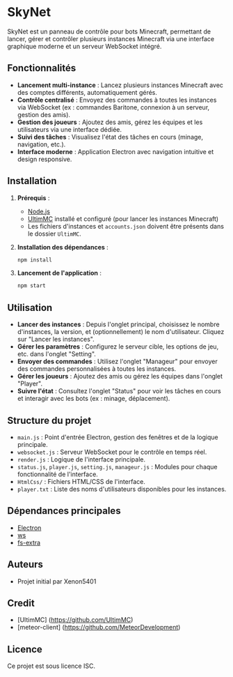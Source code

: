 # SkyNet

SkyNet est un panneau de contrôle pour bots Minecraft, permettant de lancer, gérer et contrôler plusieurs instances Minecraft via une interface graphique moderne et un serveur WebSocket intégré.

## Fonctionnalités

- **Lancement multi-instance** : Lancez plusieurs instances Minecraft avec des comptes différents, automatiquement gérés.
- **Contrôle centralisé** : Envoyez des commandes à toutes les instances via WebSocket (ex : commandes Baritone, connexion à un serveur, gestion des amis).
- **Gestion des joueurs** : Ajoutez des amis, gérez les équipes et les utilisateurs via une interface dédiée.
- **Suivi des tâches** : Visualisez l'état des tâches en cours (minage, navigation, etc.).
- **Interface moderne** : Application Electron avec navigation intuitive et design responsive.

## Installation

1. **Prérequis** :
   - [Node.js](https://nodejs.org/)
   - [UltimMC](https://github.com/UltimMC/Launcher) installé et configuré (pour lancer les instances Minecraft)
   - Les fichiers d'instances et `accounts.json` doivent être présents dans le dossier `UltimMC`.

2. **Installation des dépendances** :
   ```bash
   npm install
   ```

3. **Lancement de l'application** :
   ```bash
   npm start
   ```

## Utilisation

- **Lancer des instances** : Depuis l'onglet principal, choisissez le nombre d'instances, la version, et (optionnellement) le nom d'utilisateur. Cliquez sur "Lancer les instances".
- **Gérer les paramètres** : Configurez le serveur cible, les options de jeu, etc. dans l'onglet "Setting".
- **Envoyer des commandes** : Utilisez l'onglet "Manageur" pour envoyer des commandes personnalisées à toutes les instances.
- **Gérer les joueurs** : Ajoutez des amis ou gérez les équipes dans l'onglet "Player".
- **Suivre l'état** : Consultez l'onglet "Status" pour voir les tâches en cours et interagir avec les bots (ex : minage, déplacement).

## Structure du projet

- `main.js` : Point d'entrée Electron, gestion des fenêtres et de la logique principale.
- `websocket.js` : Serveur WebSocket pour le contrôle en temps réel.
- `render.js` : Logique de l'interface principale.
- `status.js`, `player.js`, `setting.js`, `manageur.js` : Modules pour chaque fonctionnalité de l'interface.
- `HtmlCss/` : Fichiers HTML/CSS de l'interface.
- `player.txt` : Liste des noms d'utilisateurs disponibles pour les instances.

## Dépendances principales

- [Electron](https://www.electronjs.org/)
- [ws](https://www.npmjs.com/package/ws)
- [fs-extra](https://www.npmjs.com/package/fs-extra)

## Auteurs

- Projet initial par Xenon5401

## Credit

- [UltimMC] (https://github.com/UltimMC)
- [meteor-client] (https://github.com/MeteorDevelopment)

## Licence

Ce projet est sous licence ISC.
